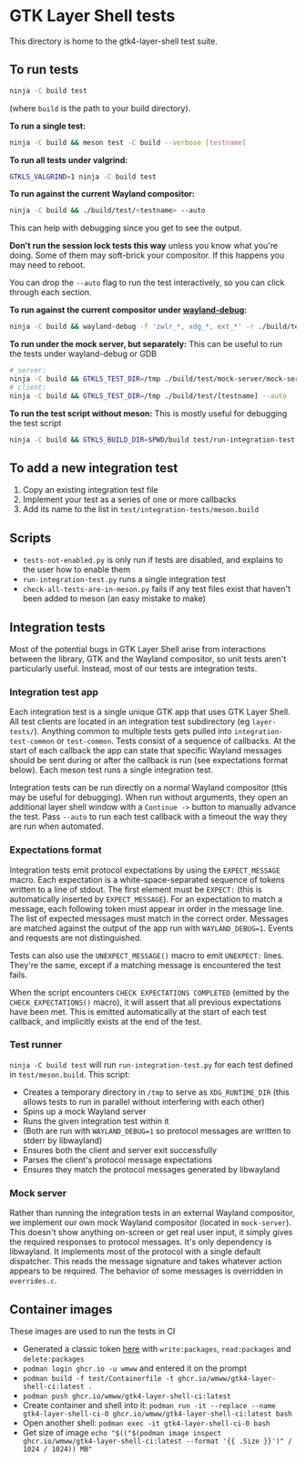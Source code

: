 # GTK Layer Shell tests
This directory is home to the gtk4-layer-shell test suite.

## To run tests
```bash
ninja -C build test
```
(where `build` is the path to your build directory).

__To run a single test:__
```bash
ninja -C build && meson test -C build --verbose [testname]
```

__To run all tests under valgrind:__
```bash
GTKLS_VALGRIND=1 ninja -C build test
```

__To run against the current Wayland compositor:__
```bash
ninja -C build && ./build/test/<testname> --auto
```
This can help with debugging since you get to see the output.

__Don't run the session lock tests this way__ unless you know what you're doing. Some of them may soft-brick your compositor. If this happens you may need to reboot.

You can drop the `--auto` flag to run the test interactively, so you can click through each section.

__To run against the current compositor under [wayland-debug](https://github.com/wmww/wayland-debug):__
```bash
ninja -C build && wayland-debug -f 'zwlr_*, xdg_*, ext_*' -r ./build/test/<testname> --auto
```

__To run under the mock server, but separately:__
This can be useful to run the tests under wayland-debug or GDB
```bash
# server:
ninja -C build && GTKLS_TEST_DIR=/tmp ./build/test/mock-server/mock-server
# client:
ninja -C build && GTKLS_TEST_DIR=/tmp ./build/test/[testname] --auto
```

__To run the test script without meson:__
This is mostly useful for debugging the test script
```bash
ninja -C build && GTKLS_BUILD_DIR=$PWD/build test/run-integration-test.py build/test/<testname>
```

## To add a new integration test
1. Copy an existing integration test file
2. Implement your test as a series of one or more callbacks
3. Add its name to the list in `test/integration-tests/meson.build`

## Scripts
- `tests-not-enabled.py` is only run if tests are disabled, and explains to the user how to enable them
- `run-integration-test.py` runs a single integration test
- `check-all-tests-are-in-meson.py` fails if any test files exist that haven't been added to meson (an easy mistake to make)

## Integration tests
Most of the potential bugs in GTK Layer Shell arise from interactions between the library, GTK and the Wayland compositor, so unit tests aren't particularly useful. Instead, most of our tests are integration tests.

### Integration test app
Each integration test is a single unique GTK app that uses GTK Layer Shell. All test clients are located in an integration test subdirectory (eg `layer-tests/`). Anything common to multiple tests gets pulled into `integration-test-common` or `test-common`. Tests consist of a sequence of callbacks. At the start of each callback the app can state that specific Wayland messages should be sent during or after the callback is run (see expectations format below). Each meson test runs a single integration test.

Integration tests can be run directly on a normal Wayland compositor (this may be useful for debugging). When run without arguments, they open an additional layer shell window with a `Continue ->` button to manually advance the test. Pass `--auto` to run each test callback with a timeout the way they are run when automated.

### Expectations format
Integration tests emit protocol expectations by using the `EXPECT_MESSAGE` macro. Each expectation is a white-space-separated sequence of tokens written to a line of stdout. The first element must be `EXPECT:` (this is automatically inserted by `EXPECT_MESSAGE`). For an expectation to match a message, each following token must appear in order in the message line. The list of expected messages must match in the correct order. Messages are matched against the output of the app run with `WAYLAND_DEBUG=1`. Events and requests are not distinguished.

Tests can also use the `UNEXPECT_MESSAGE()` macro to emit `UNEXPECT:` lines. They're the same, except if a matching message is encountered the test fails.

When the script encounters `CHECK EXPECTATIONS COMPLETED` (emitted by the `CHECK_EXPECTATIONS()` macro), it will assert that all previous expectations have been met. This is emitted automatically at the start of each test callback, and implicitly exists at the end of the test.

### Test runner
`ninja -C build test` will run `run-integration-test.py` for each test defined in `test/meson.build`. This script:
- Creates a temporary directory in `/tmp` to serve as `XDG_RUNTIME_DIR` (this allows tests to run in parallel without interfering with each other)
- Spins up a mock Wayland server
- Runs the given integration test within it
- (Both are run with `WAYLAND_DEBUG=1` so protocol messages are written to stderr by libwayland)
- Ensures both the client and server exit successfully
- Parses the client's protocol message expectations
- Ensures they match the protocol messages generated by libwayland

### Mock server
Rather than running the integration tests in an external Wayland compositor, we implement our own mock Wayland compositor (located in `mock-server`). This doesn't show anything on-screen or get real user input, it simply gives the required responses to protocol messages. It's only dependency is libwayland. It implements most of the protocol with a single default dispatcher. This reads the message signature and takes whatever action appears to be required. The behavior of some messages is overridden in `overrides.c`.

## Container images
These images are used to run the tests in CI
- Generated a classic token [here](https://github.com/settings/tokens) with `write:packages`, `read:packages` and `delete:packages`
- `podman login ghcr.io -u wmww` and entered it on the prompt
- `podman build -f test/Containerfile -t ghcr.io/wmww/gtk4-layer-shell-ci:latest .`
- `podman push ghcr.io/wmww/gtk4-layer-shell-ci:latest`
- Create container and shell into it: `podman run -it --replace --name gtk4-layer-shell-ci-0 ghcr.io/wmww/gtk4-layer-shell-ci:latest bash`
- Open another shell: `podman exec -it gtk4-layer-shell-ci-0 bash`
- Get size of image `echo "$(("$(podman image inspect ghcr.io/wmww/gtk4-layer-shell-ci:latest --format '{{ .Size }}')" / 1024 / 1024)) MB"`

